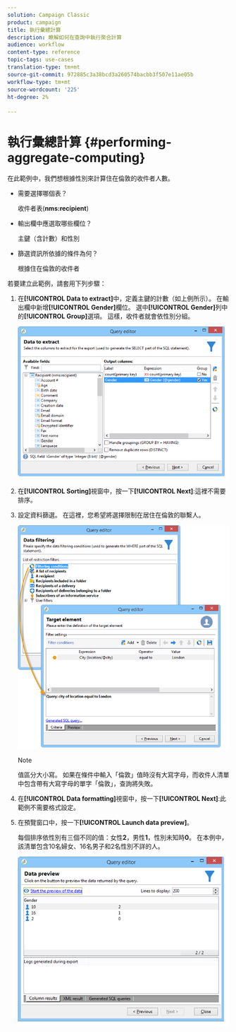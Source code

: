 ```yaml
---
solution: Campaign Classic
product: campaign
title: 執行彙總計算
description: 瞭解如何在查詢中執行聚合計算
audience: workflow
content-type: reference
topic-tags: use-cases
translation-type: tm+mt
source-git-commit: 972885c3a38bcd3a260574bacbb3f507e11ae05b
workflow-type: tm+mt
source-wordcount: '225'
ht-degree: 2%

---
```



# 執行彙總計算 {#performing-aggregate-computing}

在此範例中，我們想根據性別來計算住在倫敦的收件者人數。

* 需要選擇哪個表？

   收件者表(**nms:recipient**)

* 輸出欄中應選取哪些欄位？

   主鍵（含計數）和性別

* 篩選資訊所依據的條件為何？

   根據住在倫敦的收件者

若要建立此範例，請套用下列步驟：

1. 在&#x200B;**[!UICONTROL Data to extract]**&#x200B;中，定義主鍵的計數（如上例所示）。 在輸出欄中新增&#x200B;**[!UICONTROL Gender]**&#x200B;欄位。 選中&#x200B;**[!UICONTROL Gender]**&#x200B;列中的&#x200B;**[!UICONTROL Group]**&#x200B;選項。 這樣，收件者就會依性別分組。

   ![](assets/query_editor_nveau_27.png)

1. 在&#x200B;**[!UICONTROL Sorting]**&#x200B;視窗中，按一下&#x200B;**[!UICONTROL Next]**:這裡不需要排序。
1. 設定資料篩選。 在這裡，您希望將選擇限制在居住在倫敦的聯繫人。

   ![](assets/query_editor_22.png)

   >[!NOTE]
   >
   >值區分大小寫。 如果在條件中輸入「倫敦」值時沒有大寫字母，而收件人清單中包含帶有大寫字母的單字「倫敦」，查詢將失敗。

1. 在&#x200B;**[!UICONTROL Data formatting]**&#x200B;視窗中，按一下&#x200B;**[!UICONTROL Next]**:此範例不需要格式設定。
1. 在預覽窗口中，按一下&#x200B;**[!UICONTROL Launch data preview]**。

   每個排序依性別有三個不同的值：女性&#x200B;**2**，男性&#x200B;**1**，性別未知時&#x200B;**0**。 在本例中，該清單包含10名婦女、16名男子和2名性別不詳的人。

   ![](assets/query_editor_agregat_04.png)
